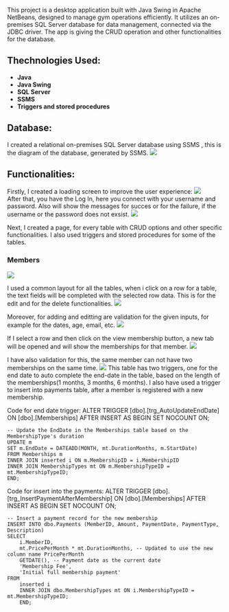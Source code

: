 This project is a desktop application built with Java Swing in Apache NetBeans, designed to manage gym operations efficiently. It utilizes an on-premises SQL Server database for data management, connected via the JDBC driver.
The app is giving the CRUD operation and other functionalities for the database.

## Thechnologies Used:
- **Java**
- **Java Swing**
- **SQL Server**
- **SSMS**
- **Triggers and stored procedures**

## Database:

I created a relational on-premises SQL Server database using SSMS , this is the diagram of the database, generated by SSMS.
<img src="https://github.com/VladRo26/GymManagementSwing/assets/100710098/5d43e2e5-745f-42af-badd-7be0980dd8da">

## Functionalities:

Firstly, I created a loading screen to improve the user experience:
<img src="https://github.com/VladRo26/GymManagementSwing/assets/100710098/0c804a08-1fd1-4c98-b0a6-ed611454ad35">
</br>
After that, you have the Log In, here you connect with your username and password.
Also will show the messages for succes or for the failure, if the username or the password does not exsist.
<img src="https://github.com/VladRo26/GymManagementSwing/assets/100710098/d76259b5-0a81-469e-8342-482c5c4daaaf">

Next, I created a page, for every table with CRUD options and other specific functionalities.
I also used triggers and stored procedures for some of the tables.

### Members
<img src="https://github.com/VladRo26/GymManagementSwing/assets/100710098/0b0ce643-8081-4b81-a9cf-b44f1af3f003">

I used a common layout for all the tables, when i click on a row for a table, the text fields will be completed with the selected row data.
This is for the edit and for the delete functionalities.
<img src="https://github.com/VladRo26/GymManagementSwing/assets/100710098/4545e0cb-411f-4555-8c81-a71e0eb49b0d">

Moreover, for adding and editting are validation for the given inputs, for example for the dates, age, email, etc.
<img src="https://github.com/VladRo26/GymManagementSwing/assets/100710098/a2726243-76f1-4e60-afdc-55238fc85884">

If I select a row and then click on the view membership button, a new tab will be opened and will show the memberships for that member.
<img src="https://github.com/VladRo26/GymManagementSwing/assets/100710098/00cd977d-52ee-4846-b255-dce4408ef005">

I have also validation for this, the same member can not have two memberships on the same time.
<img src="https://github.com/VladRo26/GymManagementSwing/assets/100710098/3bc2ea60-b41f-4de9-8d3c-0f7b2b6f23b0">
This table has two triggers, one for the end date to auto complete the end-date in the table, based on the length of the memberships(1 months, 3 months, 6 months).
I also have used a trigger to insert into payments table, after a member is registered with a new membership.

Code for end date trigger:
ALTER TRIGGER [dbo].[trg_AutoUpdateEndDate]
ON [dbo].[Memberships]
AFTER INSERT
AS
BEGIN
    SET NOCOUNT ON;

    -- Update the EndDate in the Memberships table based on the MembershipType's duration
    UPDATE m
    SET m.EndDate = DATEADD(MONTH, mt.DurationMonths, m.StartDate)
    FROM Memberships m
    INNER JOIN inserted i ON m.MembershipID = i.MembershipID
    INNER JOIN MembershipTypes mt ON m.MembershipTypeID = mt.MembershipTypeID;
    END;

Code for insert into the payments:
ALTER TRIGGER [dbo].[trg_InsertPaymentAfterMembership]
ON [dbo].[Memberships]
AFTER INSERT
AS
BEGIN
    SET NOCOUNT ON;

    -- Insert a payment record for the new membership
    INSERT INTO dbo.Payments (MemberID, Amount, PaymentDate, PaymentType, Description)
    SELECT 
        i.MemberID,
        mt.PricePerMonth * mt.DurationMonths, -- Updated to use the new column name PricePerMonth
        GETDATE(), -- Payment date as the current date
        'Membership Fee',
        'Initial full membership payment'
    FROM 
        inserted i
        INNER JOIN dbo.MembershipTypes mt ON i.MembershipTypeID = mt.MembershipTypeID;
        END;







